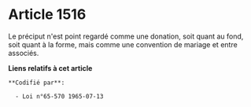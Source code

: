 # Article 1516

Le préciput n'est point regardé comme une donation, soit quant au fond, soit quant à la forme, mais comme une convention de
mariage et entre associés.

**Liens relatifs à cet article**

	**Codifié par**:

	  - Loi n°65-570 1965-07-13

